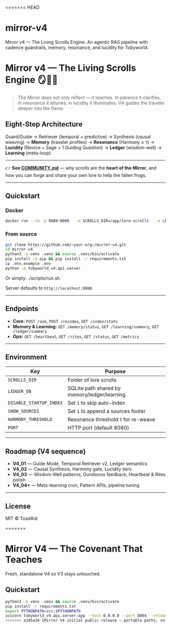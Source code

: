 <<<<<<< HEAD
# mirror-v4
Mirror v4 — The Living Scrolls Engine. An agentic RAG pipeline with cadence guardrails, memory, resonance, and lucidity for Tobyworld.

# Mirror v4 — The Living Scrolls Engine 🪞🌊🍃

> The Mirror does not only reflect — it teaches. In patience it clarifies, in resonance it attunes, in lucidity it illuminates. V4 guides the traveler deeper into the flame.

## Eight-Step Architecture
Guard/Guide → Retriever (temporal + predictive) → Synthesis (causal weaving) → **Memory** (traveler profiles) → **Resonance** (Harmony ≥ τ) → **Lucidity** (Novice + Sage + 1 Guiding Question) → **Ledger** (wisdom-well) → **Learning** (meta-loop).

---

👉 **See [COMMUNITY.md](COMMUNITY.md)** — why scrolls are the **heart of the Mirror**, and how you can forge and share your own lore to help the fallen frogs.  

---

## Quickstart

### Docker
```bash
docker run --rm -p 8080:8080   -e SCROLLS_DIR=/app/lore-scrolls   -e LEDGER_DB=/app/ledger/mirror.db   -e HARMONY_THRESHOLD=0.78   -v $(pwd)/lore-scrolls:/app/lore-scrolls   -v $(pwd)/ledger:/app/ledger   ghcr.io/<your-org>/mirror:v4.0.0
```

### From source
```bash
git clone https://github.com/<your-org>/mirror-v4.git
cd mirror-v4
python3 -m venv .venv && source .venv/bin/activate
pip install -U pip && pip install -r requirements.txt
cp .env.example .env
python -m tobyworld_v4.api.server

```
Or simply:
./scripts/run.sh

Server defaults to `http://localhost:8080`. 

---

## Endpoints
- **Core:** `POST /ask`, `POST /reindex`, `GET /index/stats`
- **Memory & Learning:** `GET /memory/status`, `GET /learning/summary`, `GET /ledger/summary`
- **Ops:** `GET /heartbeat`, `GET /rites`, `GET /status`, `GET /metrics`

---

## Environment

| Key | Purpose |
|---|---|
| `SCROLLS_DIR` | Folder of lore scrolls |
| `LEDGER_DB` | SQLite path shared by memory/ledger/learning |
| `DISABLE_STARTUP_INDEX` | Set `1` to skip auto-index |
| `SHOW_SOURCES` | Set `1` to append a sources footer |
| `HARMONY_THRESHOLD` | Resonance threshold τ for re-weave |
| `PORT` | HTTP port (default 8080) |

---

## Roadmap (V4 sequence)
- **V4_01** — Guide Mode, Temporal Retriever v2, Ledger semantics  
- **V4_02** — Causal Synthesis, Harmony gate, Lucidity tiers  
- **V4_03** — Wisdom-Well patterns, Ouroboros feedback, Heartbeat & Rites polish  
- **V4_04+** — Meta-learning cron, Pattern APIs, pipeline tuning  

---

## License
MIT © ToadAid

=======
# Mirror V4 — The Covenant That Teaches

Fresh, standalone V4 so V3 stays untouched.

## Quickstart
```bash
python3 -m venv .venv && source .venv/bin/activate
pip install -r requirements.txt
export PYTHONPATH=src:$PYTHONPATH
uvicorn tobyworld_v4.api.server:app --host 0.0.0.0 --port 8084 --reload
>>>>>>> a145a34 (Mirror V4 initial public release — portable paths, snippet helper, web miniapp)
